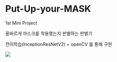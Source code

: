 # Put-Up-your-MASK

1st Mini Project

올바르게 마스크를 착용했는지 판별하는 판별기

전이학습(InceptionResNetV2) + openCV 를 통해 구현

<img src="https://postfiles.pstatic.net/MjAyMjA2MDdfMTcg/MDAxNjU0NjAwMTg5NzQx.T0mh81wcgckPpC9b9MADs4BaAZafXJCdOM_jm3652yIg.EROFGlGTXwm3daP5T8g0lDDiCabpMcQ_OJA0LG-Kq2og.GIF.alswotlr1/%EB%A7%88%EC%8A%A4%ED%81%AC_%ED%8C%90%EB%B3%84%EA%B8%B0(Mask_Discriminator).gif?type=w580">
